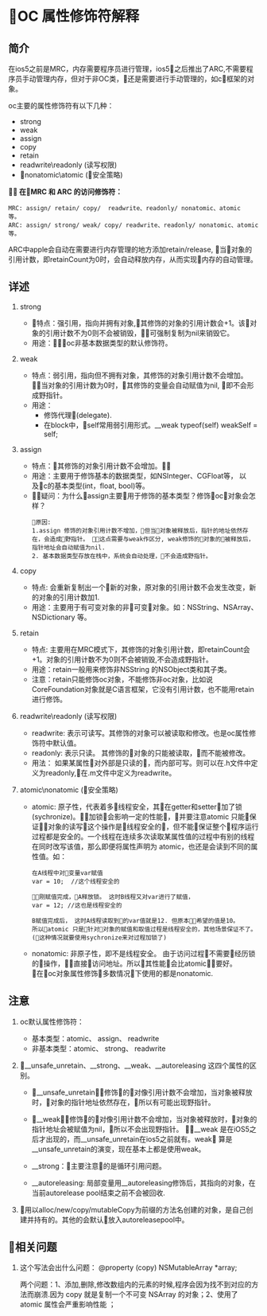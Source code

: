 # OC 属性修饰符解释

## 简介
在ios5之前是MRC，内存需要程序员进行管理，ios5之后推出了ARC,不需要程序员手动管理内存，但对于非OC类，还是需要进行手动管理的，如c框架的对象。

oc主要的属性修饰符有以下几种：
- strong
- weak
- assign
- copy
- retain
- readwrite\readonly (读写权限)
- nonatomic\atomic (安全策略)

** 在MRC 和 ARC 的访问修饰符：**
    
    MRC: assign/ retain/ copy/  readwrite、readonly/ nonatomic、atomic  等。
    ARC: assign/ strong/ weak/ copy/ readwrite、readonly/ nonatomic、atomic  等。


ARC中apple会自动在需要进行内存管理的地方添加retain/release, 当对象的引用计数，即retainCount为0时，会自动释放内存，从而实现内存的自动管理。


## 详述
1. strong
    - 特点：强引用，指向并拥有对象,其修饰的对象的引用计数会+1。该对象的引用计数不为0则不会被销毁，可强制复制为nil来销毁它。
    - 用途：oc非基本数据类型的默认修饰符。

2. weak
    - 特点：弱引用，指向但不拥有对象，其修饰的对象引用计数不会增加。 当对象的引用计数为0时，其修饰的变量会自动赋值为nil, 即不会形成野指针。
    - 用途：
        - 修饰代理(delegate). 
        - 在block中，self常用弱引用形式。__weak typeof(self) weakSelf = self;

3. assign
    - 特点：其修饰的对象引用计数不会增加。
    - 用途：主要用于修饰基本的数据类型，如NSInteger、CGFloat等， 以及c的基本类型(int，float, bool)等。
    - 疑问：为什么assign主要用于修饰的基本类型？修饰oc对象会怎样？
        ```
        原因: 
        1.assign 修饰的对象引用计数不增加，但当对象被释放后，指针的地址依然存在，会造成野指针。 这点需要与weak作区分, weak修饰的对象的被释放后，指针地址会自动赋值为nil.
        2. 基本数据类型存放在栈中，系统会自动处理，不会造成野指针。
        ```

4. copy
    - 特点: 会重新复制出一个新的对象，原对象的引用计数不会发生改变，新的对象的引用计数加1.
    - 用途：主要用于有可变对象的非可变对象。如：NSString、NSArray、NSDictionary 等。
    

5. retain
    - 特点: 主要用在MRC模式下，其修饰的对象引用计数，即retainCount会+1。对象的引用计数不为0则不会被销毁,不会造成野指针。
    - 用途：retain一般用来修饰非NSString 的NSObject类和其子类。
    - 注意：retain只能修饰oc对象，不能修饰非oc对象，比如说CoreFoundation对象就是C语言框架，它没有引用计数，也不能用retain进行修饰。
     

6. readwrite\readonly (读写权限)
   - readwrite: 表示可读写。其修饰的对象可以被读取和修改。也是oc属性修饰符中默认值。
   - readonly: 表示只读。 其修饰的对象的只能被读取，而不能被修改。
   - 用法： 如果某属性对外部是只读的，而内部可写。则可以在.h文件中定义为readonly,在.m文件中定义为readwrite。

7. atomic\nonatomic (安全策略)
   - atomic: 原子性，代表着多线程安全，其在getter和setter加了锁(sychronize)。加锁会影响一定的性能，并要注意atomic 只能保证对象的读写这个操作是线程安全的，但不能保证整个程序运行过程都是安全的。一个线程在连续多次读取某属性值的过程中有别的线程在同时改写该值，那么即便将属性声明为 atomic，也还是会读到不同的属性值。如：
        ```
        在A线程中对变量var赋值
        var = 10;  //这个线程安全的
        
        刚赋值完成，A释放锁。 这时B线程又对var进行了赋值，
        var = 12; //这也是线程安全的

        B赋值完成后， 这时A线程读取到的var值就是12. 但原本希望的值是10。
        所以atomic 只是针对对象的赋值和取值过程是线程安全的，其他场景保证不了。(这种情况就要使用sychronize来对过程加锁了)

        ```

   - nonatomic: 非原子性，即不是线程安全。 由于访问过程不需要经历锁的操作，直接访问地址。所以其性能会比atomic要好。 在oc对象属性修饰多数情况下使用的都是nonatomic.


## 注意
1. oc默认属性修饰符：
    - 基本类型：atomic、 assign、 readwrite
    - 非基本类型：atomic、 strong、 readwrite

2. __unsafe_unretain、__strong、__weak、__autoreleasing 这四个属性的区别。

    -  __unsafe_unretain：修饰的对像引用计数不会增加，当对象被释放时，对象的指针地址依然存在，所以有可能出现野指针。

    -  __weak：修饰的对像引用计数不会增加，当对象被释放时，对象的指针地址会被赋值为nil，所以不会出现野指针。 __weak 是在iOS5之后才出现的，而__unsafe_unretain在ios5之前就有。weak 算是__unsafe_unretain的演变，现在基本上都是使用weak。

    - __strong：主要注意的是循环引用问题。

    -  __autoreleasing: 局部变量用__autoreleasing修饰后，其指向的对象，在当前autorelease pool结束之前不会被回收.

3. 用以alloc/new/copy/mutableCopy为前缀的方法名创建的对象，是自己创建并持有的。其他的会默认放入autoreleasepool中。


## 相关问题
1. 这个写法会出什么问题： @property (copy) NSMutableArray *array;
   
   两个问题：1、添加,删除,修改数组内的元素的时候,程序会因为找不到对应的方法而崩溃.因为 copy 就是复制一个不可变 NSArray 的对象；2、使用了 atomic 属性会严重影响性能 ；
    





 [1]: https://www.jianshu.com/p/3cbc79424fb8
 [2]: https://www.jianshu.com/p/ec2c854b2efd









